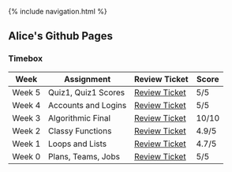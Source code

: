 {% include navigation.html %}

## Alice's Github Pages


### Timebox


|Week|Assignment|Review Ticket|Score|
|--------|---------|-------|-------|
|Week 5|Quiz1, Quiz1 Scores| [Review Ticket](https://github.com/tangalice/curly-chopstick/issues/7) | 5/5
|Week 4|Accounts and Logins| [Review Ticket](https://github.com/tangalice/curly-chopstick/issues/5) | 5/5
|Week 3|Algorithmic Final| [Review Ticket](https://github.com/tangalice/curly-chopstick/issues/4) | 10/10
|Week 2|Classy Functions| [Review Ticket](https://github.com/tangalice/curly-chopstick/issues/3) | 4.9/5
|Week 1|Loops and Lists|[Review Ticket](https://github.com/tangalice/curly-chopstick/issues/2) | 4.7/5
|Week 0|Plans, Teams, Jobs|[Review Ticket](https://github.com/tangalice/curly-chopstick/issues/1) | 5/5
